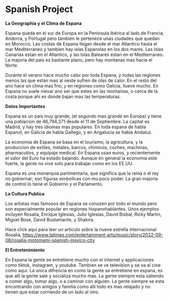

Spanish Project
===============
**La Geographia y el Clima de Espana**

Espana queda en el sur de Europa en la Península Ibérica al lado de Francia, Andorra, y Portugal pero tambien le pertenece unas ciudades que quedan en Morocco. Las costas de Espana llegan desde el mar Atlantico hasta el mar Mediterraneo y tambien hay islas Espanolas en los dos mares. Las Islas Canarias estan en el Atlantico, y las Islas Baleares estan en el Mediterraneo. La majoria del pais es bastante plano, pero hay montanas mas hacia el Norte. 

Durante el verano hace mucho calor por toda Espana, y todas las regiones menos las que estan mas al oeste sufren de olas de calor. En el resto del ano hace un clima mas frio, y en regiones como Galicia, llueve mucho. En Espana no suele nievar ano ser que estes en las montanias, o cerca de la costa porque ahi es donde bajan mas las temperaturas. 

**Datos Importantes**

Espana es un pais muy grande, (el segundo mas grande en Europa) y tiene una poblacion de 46,794,371 desde el 11 de Septiembre. La capital es Madrid, y hay tres idiomas mas populares. En toda espana de habla Espanol, en Galicia de habla Gallego, y en Angalucia se habla Andaluz.

La economia de Espana se basa en el tourismo, la agricultura, y la produccion de extiles, metales, barcos, chimicos, coches, machinas, pharmacutios, y equipaje medical. En Espana usan euros, y recientemente el valor del Euro ha estado bajando. Aunque en general la economia este fuerte, la gente no vive solo para trabajar como en los EE.UU.

Espana es una monarquia parlimentaria, que significa que la reina o el rey no gobiernar; son figuras simbolicas con mu poco poder. La gran majoria de control lo tiene el Gobierno y el Parlamento. 

**La Cultura Publica**

Los artistas mas famosos de Espana se conozen por todo el mundo pero son especialmente popular en regiones hispanohablantes. Unos ejemplos incluyen Rosalia, Enrique Iglesias, Julio Iglesias, David Bisbal, Ricky Martin, Miguel Bose, David Bustamante, y Shakira. 

Hace click aqui para leer un articulo sobre la nueve estrella internacional Rosalia, https://www.latimes.com/entertainment-arts/music/story/2022-09-08/rosalia-motomami-spanish-mexico-city

**El Entretenimiento**

En Espana la gente se entretiene mucho con el internet y applicaciones como tiktok, instagram, y youtube. Tambien se ve television y se va al cine como aqui. La unica difrencia en como la gente se entretiene en espana, es que alli la gente sale y socializa mucho mas. La gente siempre esta saliendo a comer algo, tomar algo, o a caminar con alguien. La gente siempre se esta encontrando con amigos y familia como alli todo es mas relajado y no tienen que estar corriendo de un lado al otro.
